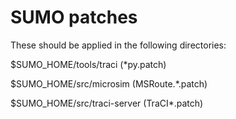 SUMO patches
============

These should be applied in the following directories:

$SUMO_HOME/tools/traci (\*py.patch)

$SUMO_HOME/src/microsim (MSRoute.\*.patch)

$SUMO_HOME/src/traci-server (TraCI*.patch)


